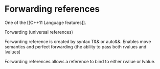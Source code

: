 # Forwarding references 
One of the [[C++11 Language features]]. 
   

Forwarding (universal references)

Forwarding reference is created by syntax T&& or auto&&. Enables move semantics and perfect forwarding (the ability to pass both rvalues and lvalues)

Forwarding references allows a reference to bind to either rvalue or lvalue.